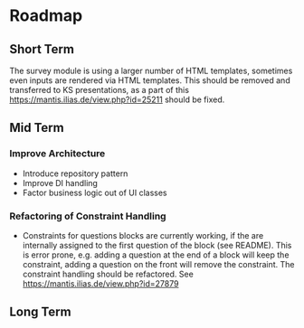 # Roadmap

## Short Term

The survey module is using a larger number of HTML templates, sometimes even inputs are rendered via HTML templates. This should be removed and transferred to KS presentations, as a part of this https://mantis.ilias.de/view.php?id=25211 should be fixed.

## Mid Term

### Improve Architecture

- Introduce repository pattern
- Improve DI handling
- Factor business logic out of UI classes

### Refactoring of Constraint Handling

- Constraints for questions blocks are currently working, if the are internally assigned to the first question of the block (see README). This is error prone, e.g. adding a question at the end of a block will keep the constraint, adding a question on the front will remove the constraint. The constraint handling should be refactored. See https://mantis.ilias.de/view.php?id=27879

## Long Term